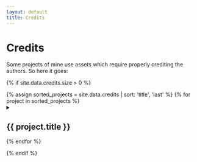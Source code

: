 ```yaml
---
layout: default
title: Credits
---
```


# Credits

Some projects of mine use assets which require properly crediting the authors. So here it goes:

{% if site.data.credits.size > 0 %}
<dl>
{% assign sorted_projects = site.data.credits | sort: 'title', 'last' %}
{% for project in sorted_projects %}
  <details>
  <summary><h2 id="{{ project.title | slugify: 'latin' }}">{{ project.title }}</h2></summary>
  {% assign sorted_entries = project.credits | sort: 'title', 'last' %}

  {% for entry in sorted_entries %}
    {% include dt-entry.html entry=entry %}
  {% endfor %}
  </details>
{% endfor %}
</dl>
{% endif %}